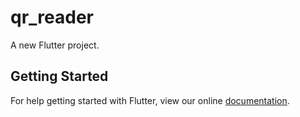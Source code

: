 # qr_reader

A new Flutter project.

## Getting Started

For help getting started with Flutter, view our online
[documentation](https://flutter.io/).
